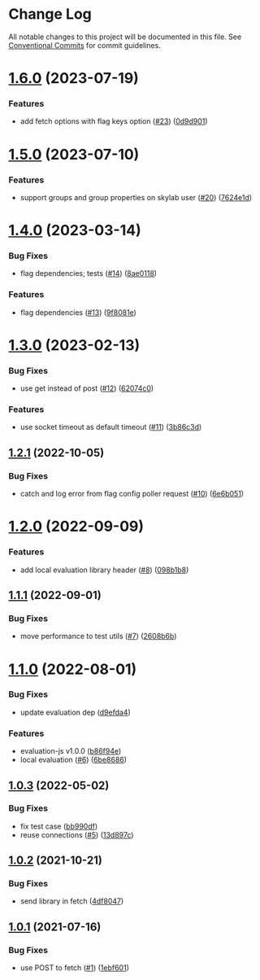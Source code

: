 # Change Log

All notable changes to this project will be documented in this file.
See [Conventional Commits](https://conventionalcommits.org) for commit guidelines.

# [1.6.0](https://github.com/amplitude/experiment-node-server/compare/v1.5.0...v1.6.0) (2023-07-19)


### Features

* add fetch options with flag keys option ([#23](https://github.com/amplitude/experiment-node-server/issues/23)) ([0d9d901](https://github.com/amplitude/experiment-node-server/commit/0d9d90115b2a16c991514e7487a3e2e41c6c9fa1))





# [1.5.0](https://github.com/amplitude/experiment-node-server/compare/v1.4.0...v1.5.0) (2023-07-10)


### Features

* support groups and group properties on skylab user ([#20](https://github.com/amplitude/experiment-node-server/issues/20)) ([7624e1d](https://github.com/amplitude/experiment-node-server/commit/7624e1deaf2c6e981610418f994478d794cdeaa9))





# [1.4.0](https://github.com/amplitude/experiment-node-server/compare/v1.3.0...v1.4.0) (2023-03-14)


### Bug Fixes

* flag dependencies; tests ([#14](https://github.com/amplitude/experiment-node-server/issues/14)) ([8ae0118](https://github.com/amplitude/experiment-node-server/commit/8ae01186c0ada351f008e3d17e827cc9de787570))


### Features

* flag dependencies ([#13](https://github.com/amplitude/experiment-node-server/issues/13)) ([9f8081e](https://github.com/amplitude/experiment-node-server/commit/9f8081eb37a77e9083016c82b5415b8088629ed4))





# [1.3.0](https://github.com/amplitude/experiment-node-server/compare/v1.2.1...v1.3.0) (2023-02-13)


### Bug Fixes

* use get instead of post ([#12](https://github.com/amplitude/experiment-node-server/issues/12)) ([62074c0](https://github.com/amplitude/experiment-node-server/commit/62074c0142b36c78d159dd7993ca4f7d4657c7a6))


### Features

* use socket timeout as default timeout ([#11](https://github.com/amplitude/experiment-node-server/issues/11)) ([3b86c3d](https://github.com/amplitude/experiment-node-server/commit/3b86c3d9a680ed462f57a79aa1f4c2ccc5418dc1))





## [1.2.1](https://github.com/amplitude/experiment-node-server/compare/v1.2.0...v1.2.1) (2022-10-05)


### Bug Fixes

* catch and log error from flag config poller request ([#10](https://github.com/amplitude/experiment-node-server/issues/10)) ([6e6b051](https://github.com/amplitude/experiment-node-server/commit/6e6b05105de7be197472584bd5a0635e9e001e06))





# [1.2.0](https://github.com/amplitude/experiment-node-server/compare/v1.1.1...v1.2.0) (2022-09-09)


### Features

* add local evaluation library header ([#8](https://github.com/amplitude/experiment-node-server/issues/8)) ([098b1b8](https://github.com/amplitude/experiment-node-server/commit/098b1b8dd1037e207bac7d3586a67c7a1bf3e134))





## [1.1.1](https://github.com/amplitude/experiment-node-server/compare/v1.1.0...v1.1.1) (2022-09-01)


### Bug Fixes

* move performance to test utils ([#7](https://github.com/amplitude/experiment-node-server/issues/7)) ([2608b6b](https://github.com/amplitude/experiment-node-server/commit/2608b6b43a9c1dd668cc414e05540f14c858d891))





# [1.1.0](https://github.com/amplitude/experiment-node-server/compare/v1.0.3...v1.1.0) (2022-08-01)


### Bug Fixes

* update evaluation dep ([d9efda4](https://github.com/amplitude/experiment-node-server/commit/d9efda4ee2ad4d4b4ef02d72a7fdaac9f43f1c1a))


### Features

* evaluation-js v1.0.0 ([b86f94e](https://github.com/amplitude/experiment-node-server/commit/b86f94e17ec9cca83b4189f0102aa11c01cb5cb2))
* local evaluation ([#6](https://github.com/amplitude/experiment-node-server/issues/6)) ([6be8686](https://github.com/amplitude/experiment-node-server/commit/6be868689ac03c8ee49841e43c21dc51f1b4c1c5))





## [1.0.3](https://github.com/amplitude/experiment-node-server/compare/v1.0.2...v1.0.3) (2022-05-02)


### Bug Fixes

* fix test case ([bb990df](https://github.com/amplitude/experiment-node-server/commit/bb990df488552277cda006d95b82ad059a50a59d))
* reuse connections ([#5](https://github.com/amplitude/experiment-node-server/issues/5)) ([13d897c](https://github.com/amplitude/experiment-node-server/commit/13d897c9dfe4049329e3dee9217af370170f8209))





## [1.0.2](https://github.com/amplitude/experiment-node-server/compare/v1.0.1...v1.0.2) (2021-10-21)


### Bug Fixes

* send library in fetch ([4df8047](https://github.com/amplitude/experiment-node-server/commit/4df804741f5b7f125f0717bca18b449595e24d3a))





## [1.0.1](https://github.com/amplitude/experiment-node-server/compare/v1.0.0...v1.0.1) (2021-07-16)


### Bug Fixes

* use POST to fetch ([#1](https://github.com/amplitude/experiment-node-server/issues/1)) ([1ebf601](https://github.com/amplitude/experiment-node-server/commit/1ebf6013a831de2172bcf398f60ebc7fb6f25bd8))
